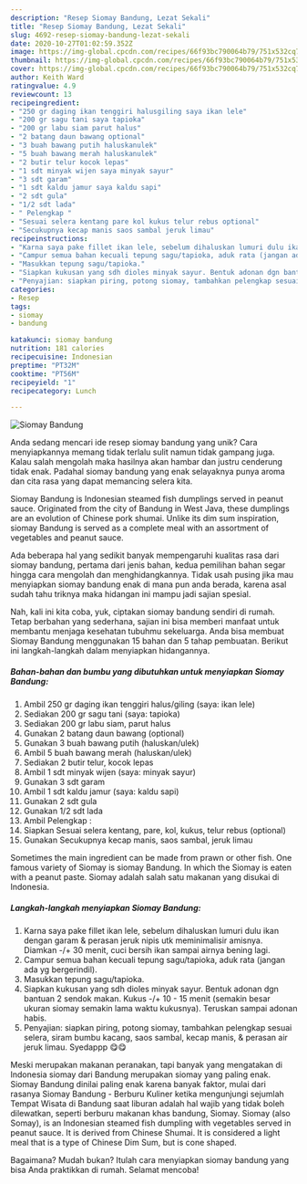```yaml
---
description: "Resep Siomay Bandung, Lezat Sekali"
title: "Resep Siomay Bandung, Lezat Sekali"
slug: 4692-resep-siomay-bandung-lezat-sekali
date: 2020-10-27T01:02:59.352Z
image: https://img-global.cpcdn.com/recipes/66f93bc790064b79/751x532cq70/siomay-bandung-foto-resep-utama.jpg
thumbnail: https://img-global.cpcdn.com/recipes/66f93bc790064b79/751x532cq70/siomay-bandung-foto-resep-utama.jpg
cover: https://img-global.cpcdn.com/recipes/66f93bc790064b79/751x532cq70/siomay-bandung-foto-resep-utama.jpg
author: Keith Ward
ratingvalue: 4.9
reviewcount: 13
recipeingredient:
- "250 gr daging ikan tenggiri halusgiling saya ikan lele"
- "200 gr sagu tani saya tapioka"
- "200 gr labu siam parut halus"
- "2 batang daun bawang optional"
- "3 buah bawang putih haluskanulek"
- "5 buah bawang merah haluskanulek"
- "2 butir telur kocok lepas"
- "1 sdt minyak wijen saya minyak sayur"
- "3 sdt garam"
- "1 sdt kaldu jamur saya kaldu sapi"
- "2 sdt gula"
- "1/2 sdt lada"
- " Pelengkap "
- "Sesuai selera kentang pare kol kukus telur rebus optional"
- "Secukupnya kecap manis saos sambal jeruk limau"
recipeinstructions:
- "Karna saya pake fillet ikan lele, sebelum dihaluskan lumuri dulu ikan dengan garam &amp; perasan jeruk nipis utk meminimalisir amisnya. Diamkan -/+ 30 menit, cuci bersih ikan sampai airnya bening lagi."
- "Campur semua bahan kecuali tepung sagu/tapioka, aduk rata (jangan ada yg bergerindil)."
- "Masukkan tepung sagu/tapioka."
- "Siapkan kukusan yang sdh dioles minyak sayur. Bentuk adonan dgn bantuan 2 sendok makan. Kukus -/+ 10 - 15 menit (semakin besar ukuran siomay semakin lama waktu kukusnya). Teruskan sampai adonan habis."
- "Penyajian: siapkan piring, potong siomay, tambahkan pelengkap sesuai selera, siram bumbu kacang, saos sambal, kecap manis, &amp; perasan air jeruk limau. Syedappp 😋😋"
categories:
- Resep
tags:
- siomay
- bandung

katakunci: siomay bandung 
nutrition: 181 calories
recipecuisine: Indonesian
preptime: "PT32M"
cooktime: "PT56M"
recipeyield: "1"
recipecategory: Lunch

---
```



![Siomay Bandung](https://img-global.cpcdn.com/recipes/66f93bc790064b79/751x532cq70/siomay-bandung-foto-resep-utama.jpg)

Anda sedang mencari ide resep siomay bandung yang unik? Cara menyiapkannya memang tidak terlalu sulit namun tidak gampang juga. Kalau salah mengolah maka hasilnya akan hambar dan justru cenderung tidak enak. Padahal siomay bandung yang enak selayaknya punya aroma dan cita rasa yang dapat memancing selera kita.

Siomay Bandung is Indonesian steamed fish dumplings served in peanut sauce. Originated from the city of Bandung in West Java, these dumplings are an evolution of Chinese pork shumai. Unlike its dim sum inspiration, siomay Bandung is served as a complete meal with an assortment of vegetables and peanut sauce.

Ada beberapa hal yang sedikit banyak mempengaruhi kualitas rasa dari siomay bandung, pertama dari jenis bahan, kedua pemilihan bahan segar hingga cara mengolah dan menghidangkannya. Tidak usah pusing jika mau menyiapkan siomay bandung enak di mana pun anda berada, karena asal sudah tahu triknya maka hidangan ini mampu jadi sajian spesial.


Nah, kali ini kita coba, yuk, ciptakan siomay bandung sendiri di rumah. Tetap berbahan yang sederhana, sajian ini bisa memberi manfaat untuk membantu menjaga kesehatan tubuhmu sekeluarga. Anda bisa membuat Siomay Bandung menggunakan 15 bahan dan 5 tahap pembuatan. Berikut ini langkah-langkah dalam menyiapkan hidangannya.

<!--inarticleads1-->

##### Bahan-bahan dan bumbu yang dibutuhkan untuk menyiapkan Siomay Bandung:

1. Ambil 250 gr daging ikan tenggiri halus/giling (saya: ikan lele)
1. Sediakan 200 gr sagu tani (saya: tapioka)
1. Sediakan 200 gr labu siam, parut halus
1. Gunakan 2 batang daun bawang (optional)
1. Gunakan 3 buah bawang putih (haluskan/ulek)
1. Ambil 5 buah bawang merah (haluskan/ulek)
1. Sediakan 2 butir telur, kocok lepas
1. Ambil 1 sdt minyak wijen (saya: minyak sayur)
1. Gunakan 3 sdt garam
1. Ambil 1 sdt kaldu jamur (saya: kaldu sapi)
1. Gunakan 2 sdt gula
1. Gunakan 1/2 sdt lada
1. Ambil  Pelengkap :
1. Siapkan Sesuai selera kentang, pare, kol, kukus, telur rebus (optional)
1. Gunakan Secukupnya kecap manis, saos sambal, jeruk limau


Sometimes the main ingredient can be made from prawn or other fish. One famous variety of Siomay is siomay Bandung. In which the Siomay is eaten with a peanut paste. Siomay adalah salah satu makanan yang disukai di Indonesia. 

<!--inarticleads2-->

##### Langkah-langkah menyiapkan Siomay Bandung:

1. Karna saya pake fillet ikan lele, sebelum dihaluskan lumuri dulu ikan dengan garam &amp; perasan jeruk nipis utk meminimalisir amisnya. Diamkan -/+ 30 menit, cuci bersih ikan sampai airnya bening lagi.
1. Campur semua bahan kecuali tepung sagu/tapioka, aduk rata (jangan ada yg bergerindil).
1. Masukkan tepung sagu/tapioka.
1. Siapkan kukusan yang sdh dioles minyak sayur. Bentuk adonan dgn bantuan 2 sendok makan. Kukus -/+ 10 - 15 menit (semakin besar ukuran siomay semakin lama waktu kukusnya). Teruskan sampai adonan habis.
1. Penyajian: siapkan piring, potong siomay, tambahkan pelengkap sesuai selera, siram bumbu kacang, saos sambal, kecap manis, &amp; perasan air jeruk limau. Syedappp 😋😋


Meski merupakan makanan peranakan, tapi banyak yang mengatakan di Indonesia siomay dari Bandung merupakan siomay yang paling enak. Siomay Bandung dinilai paling enak karena banyak faktor, mulai dari rasanya Siomay Bandung - Berburu Kuliner ketika mengunjungi sejumlah Tempat Wisata di Bandung saat liburan adalah hal wajib yang tidak boleh dilewatkan, seperti berburu makanan khas bandung, Siomay. Siomay (also Somay), is an Indonesian steamed fish dumpling with vegetables served in peanut sauce. It is derived from Chinese Shumai. It is considered a light meal that is a type of Chinese Dim Sum, but is cone shaped. 

Bagaimana? Mudah bukan? Itulah cara menyiapkan siomay bandung yang bisa Anda praktikkan di rumah. Selamat mencoba!
